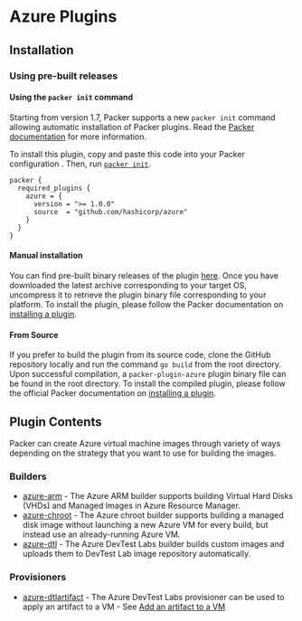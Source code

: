 # Azure Plugins
<!--
  Include a short overview about the plugin.

  This document is a great location for creating a table of contents for each
  of the components the plugin may provide. This document should load automatically
  when navigating to the docs directory for a plugin.

-->

## Installation

### Using pre-built releases

#### Using the `packer init` command

Starting from version 1.7, Packer supports a new `packer init` command allowing
automatic installation of Packer plugins. Read the
[Packer documentation](https://www.packer.io/docs/commands/init) for more information.

To install this plugin, copy and paste this code into your Packer configuration .
Then, run [`packer init`](https://www.packer.io/docs/commands/init).

```hcl
packer {
  required_plugins {
    azure = {
      version = ">= 1.0.0"
      source  = "github.com/hashicorp/azure"
    }
  }
}
```

#### Manual installation

You can find pre-built binary releases of the plugin [here](https://github.com/hashicorp/packer-plugin-azure/releases).
Once you have downloaded the latest archive corresponding to your target OS,
uncompress it to retrieve the plugin binary file corresponding to your platform.
To install the plugin, please follow the Packer documentation on
[installing a plugin](https://www.packer.io/docs/extending/plugins/#installing-plugins).


#### From Source

If you prefer to build the plugin from its source code, clone the GitHub
repository locally and run the command `go build` from the root
directory. Upon successful compilation, a `packer-plugin-azure` plugin
binary file can be found in the root directory.
To install the compiled plugin, please follow the official Packer documentation
on [installing a plugin](https://www.packer.io/docs/extending/plugins/#installing-plugins).


## Plugin Contents

Packer can create Azure virtual machine images through variety of ways depending on the strategy that you want to use for building the images.

### Builders

- [azure-arm](builders/arm.mdx) - The Azure ARM builder supports building Virtual Hard Disks (VHDs) and
  Managed Images in Azure Resource Manager.
- [azure-chroot](builders/chroot.mdx) - The Azure chroot builder supports building a managed disk image without
  launching a new Azure VM for every build, but instead use an already-running Azure VM.
- [azure-dtl](builders/dtl.mdx) - The Azure DevTest Labs builder builds custom images and uploads them to DevTest Lab image repository automatically.

### Provisioners

- [azure-dtlartifact](provisioners/dtlartifact.mdx) - The Azure DevTest Labs provisioner can be used to apply an artifact to a VM - See [Add an artifact to a VM](https://docs.microsoft.com/en-us/azure/devtest-labs/add-artifact-vm)

